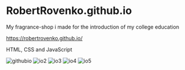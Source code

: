 # RobertRovenko.github.io
My fragrance-shop i made for the introduction of my college education

https://robertrovenko.github.io/

HTML, CSS and JavaScript


![githubio](https://github.com/RobertRovenko/RobertRovenko.github.io/assets/32544623/4a873d22-63bc-4c5e-aeac-7ca379d263a7)
![io2](https://github.com/RobertRovenko/RobertRovenko.github.io/assets/32544623/70053424-b35f-4fb9-902f-dacadb4b4afc)
![io3](https://github.com/RobertRovenko/RobertRovenko.github.io/assets/32544623/078b674a-5806-4771-be59-56512eba5ff2)
![io4](https://github.com/RobertRovenko/RobertRovenko.github.io/assets/32544623/1ab3c9ee-0fce-49bf-bcb5-ae900f97be19)
![io5](https://github.com/RobertRovenko/RobertRovenko.github.io/assets/32544623/9ec381cf-660a-46da-99cb-cac6f018d333)
